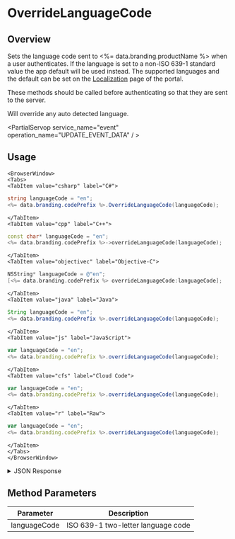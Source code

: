 # OverrideLanguageCode
## Overview
Sets the language code sent to <%= data.branding.productName %> when a user authenticates. If the language is set to a non-ISO 639-1 standard value the app default will be used instead.  The supported languages and the default can be set on the [Localization](https://portal.braincloudservers.com/admin/dashboard#/development/core-settings-localization) page of the portal.

These methods should be called before authenticating so that they are sent to the server.

Will override any auto detected language.

<PartialServop service_name="event" operation_name="UPDATE_EVENT_DATA" / >

## Usage

```mdx-code-block
<BrowserWindow>
<Tabs>
<TabItem value="csharp" label="C#">
```

```csharp
string languageCode = "en";
<%= data.branding.codePrefix %>.OverrideLanguageCode(languageCode);
```

```mdx-code-block
</TabItem>
<TabItem value="cpp" label="C++">
```

```cpp
const char* languageCode = "en";
<%= data.branding.codePrefix %>->overrideLanguageCode(languageCode);
```

```mdx-code-block
</TabItem>
<TabItem value="objectivec" label="Objective-C">
```

```objectivec
NSString* languageCode = @"en";
[<%= data.branding.codePrefix %> overrideLanguageCode:languageCode];
```

```mdx-code-block
</TabItem>
<TabItem value="java" label="Java">
```

```java
String languageCode = "en";
<%= data.branding.codePrefix %>.overrideLanguageCode(languageCode);
```

```mdx-code-block
</TabItem>
<TabItem value="js" label="JavaScript">
```

```javascript
var languageCode = "en";
<%= data.branding.codePrefix %>.overrideLanguageCode(languageCode);
```

```mdx-code-block
</TabItem>
<TabItem value="cfs" label="Cloud Code">
```

```javascript
var languageCode = "en";
<%= data.branding.codePrefix %>.overrideLanguageCode(languageCode);
```

```mdx-code-block
</TabItem>
<TabItem value="r" label="Raw">
```

```javascript
var languageCode = "en";
<%= data.branding.codePrefix %>.overrideLanguageCode(languageCode);
```

```mdx-code-block
</TabItem>
</Tabs>
</BrowserWindow>
```

<details>
<summary>JSON Response</summary>

```javascript
var countryCode = "CA";
<%= data.branding.codePrefix %>.overrideCountryCode(countryCode);
```
</details>

## Method Parameters
Parameter | Description
--------- | -----------
languageCode | ISO 639-1 two-letter language code


